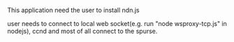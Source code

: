 This application need the user to install ndn.js

user needs to connect to local web socket(e.g. run "node wsproxy-tcp.js" in nodejs), ccnd and most of all connect to the spurse.
